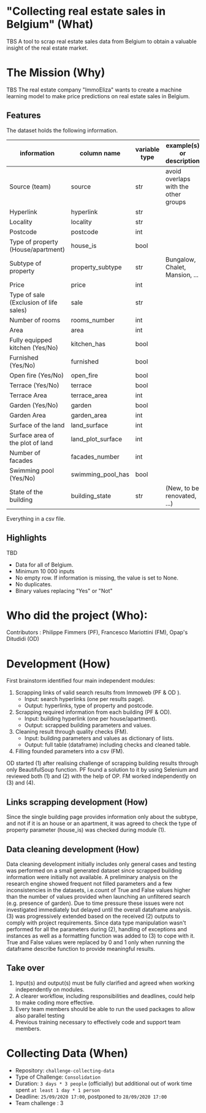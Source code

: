 # "Collecting real estate sales in Belgium" (What)
TBS
A tool to scrap real estate sales data from Belgium to obtain a valuable insight of the real estate market.

# The Mission (Why)
TBS
The real estate company "ImmoEliza" wants to create a machine learning model to make price predictions on real estate sales in Belgium. 

## Features 
The dataset holds the following information.

information|column name|variable type|example(s) or description
---|---|---|---
Source (team)|source|str|avoid overlaps with the other groups|
Hyperlink|hyperlink|str||
Locality|locality|str||
Postcode|postcode|int||
Type of property (House/apartment)|house_is|bool||
Subtype of property|property_subtype|str|Bungalow, Chalet, Mansion, ...|
Price|price|int||
Type of sale (Exclusion of life sales)|sale|str|
Number of rooms|rooms_number|int|
Area|area|int|
Fully equipped kitchen (Yes/No)|kitchen_has|bool|
Furnished (Yes/No)|furnished|bool|
Open fire (Yes/No)|open_fire|bool|
Terrace (Yes/No)|terrace|bool|
Terrace Area|terrace_area|int| 
Garden (Yes/No)|garden|bool|
Garden Area|garden_area|int|
Surface of the land|land_surface|int|
Surface area of the plot of land|land_plot_surface|int|
Number of facades|facades_number|int|
Swimming pool (Yes/No)|swimming_pool_has|bool|
State of the building|building_state|str|(New, to be renovated, ...)

Everything in a csv file.

## Highlights
TBD
- Data for all of Belgium.
- Minimum 10 000 inputs
- No empty row. If information is missing, the value is set to None.
- No duplicates. 
- Binary values replacing "Yes" or "Not" 

# Who did the project (Who):
Contributors : Philippe Fimmers (PF), Francesco Mariottini (FM), Opap's Ditudidi (OD)

# Development (How)
First brainstorm identified four main independent modules:
1. Scrapping links of valid search results from Immoweb (PF & OD ).
    * Input: search hyperlinks (one per results page).
    * Output: hyperlinks, type of property and postcode.
1. Scrapping required information from each building (PF & OD).
    * Input: building hyperlink (one per house/apartment).
    * Output: scrapped building parameters and values.
1. Cleaning result through quality checks (FM).
    * Input: building parameters and values as dictionary of lists.
    * Output: full table (dataframe) including checks and cleaned table.
4. Filling founded parameters into a csv (FM).

OD started (1) after realising challenge of scrapping building results through only BeautifulSoup function. PF found a solution to it by using Selenium and reviewed both (1) and (2) with the help of OP.
FM worked independently on (3) and (4).

## Links scrapping development (How)
Since the single building page provides information only about the subtype, and not if it is an house or an apartment, it was agreed to check the type of property parameter (house_is) was checked during module (1). 

## Data cleaning development (How)
Data cleaning development initially includes only general cases and testing was performed on a small generated dataset since scrapped building information were initially not available. 
A preliminary analysis on the research engine showed frequent not filled parameters and a few inconsistencies in the datasets, i.e.count of True and False values higher than the number of values provided when launching an unfiltered search (e.g. presence of garden). 
Due to time pressure these issues were not investigated immediately but delayed until the overall dataframe analysis.
(3) was progressively extended based on the received (2) outputs to comply with project requirements.
Since data type manipulation wasn't performed for all the parameters during (2), handling of exceptions and instances as well as a formatting function was added to (3) to cope with it.
True and False values were replaced by 0 and 1 only when running the dataframe describe function to provide meaningful results.

## Take over
1. Input(s) and output(s) must be fully clarified and agreed when working independently on modules.
1. A clearer workflow, including responsibilities and deadlines, could help to make coding more effective.
1. Every team members should be able to run the used packages to allow also parallel testing
1. Previous training necessary to effectively code and support team members.

# Collecting Data (When)
- Repository: `challenge-collecting-data`
- Type of Challenge: `Consolidation`
- Duration: `3 days * 3 people` (officially) but additional out of work time spent  `at least 1 day * 1 person`
- Deadline: `25/09/2020 17:00`, postponed to `28/09/2020 17:00`
- Team challenge : 3



